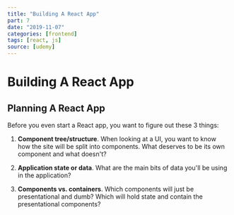 ```yaml
---
title: "Building A React App"
part: 7
date: "2019-11-07"
categories: [frontend]
tags: [react, js]
source: [udemy]
---
```


# Building A React App

## Planning A React App

Before you even start a React app, you want to figure out these 3 things:

1. **Component tree/structure**. When looking at a UI, you want to know how the site will be split into components. What deserves to be its own component and what doesn't?

2. **Application state or data**. What are the main bits of data you'll be using in the application?

3. **Components vs. containers**. Which components will just be presentational and dumb? Which will hold state and contain the presentational components?